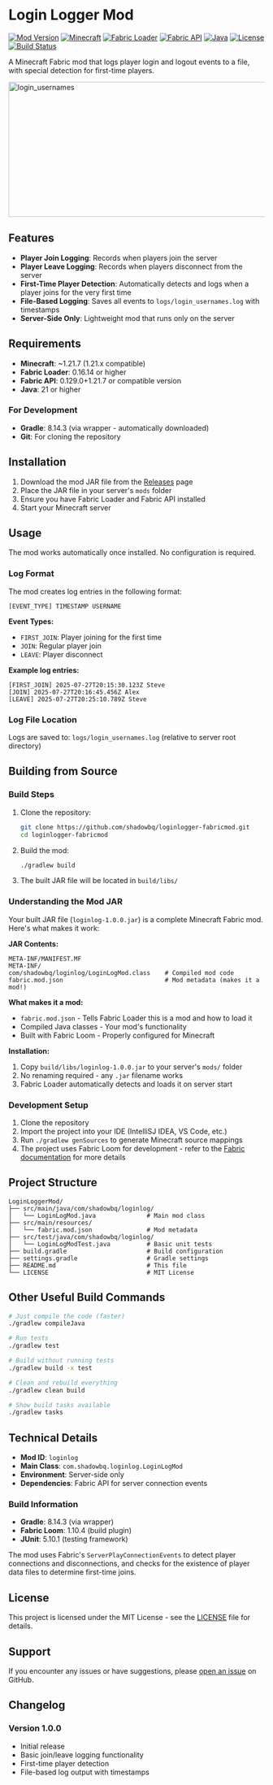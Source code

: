 # Login Logger Mod

[![Mod Version](https://img.shields.io/badge/Mod%20Version-1.0.0-blue)](https://github.com/shadowbq/loginlogger-fabricmod/releases)
[![Minecraft](https://img.shields.io/badge/Minecraft-~1.21.7-green)](https://minecraft.net)
[![Fabric Loader](https://img.shields.io/badge/Fabric%20Loader-0.16.14+-orange)](https://fabricmc.net)
[![Fabric API](https://img.shields.io/badge/Fabric%20API-0.129.0+-yellow)](https://modrinth.com/mod/fabric-api)
[![Java](https://img.shields.io/badge/Java-21+-red)](https://adoptium.net)
[![License](https://img.shields.io/badge/License-MIT-brightgreen)](https://github.com/shadowbq/loginlogger-fabricmod/blob/main/LICENSE)
[![Build Status](https://img.shields.io/badge/Build-Passing-success)](https://github.com/shadowbq/loginlogger-fabricmod)

A Minecraft Fabric mod that logs player login and logout events to a file, with special detection for first-time players.

<img width="604" height="266" alt="login_usernames" src="https://github.com/user-attachments/assets/6d8e151b-9025-4b59-ac85-c93bef4c32c2" />

## Features

- **Player Join Logging**: Records when players join the server
- **Player Leave Logging**: Records when players disconnect from the server  
- **First-Time Player Detection**: Automatically detects and logs when a player joins for the very first time
- **File-Based Logging**: Saves all events to `logs/login_usernames.log` with timestamps
- **Server-Side Only**: Lightweight mod that runs only on the server

## Requirements

- **Minecraft**: ~1.21.7 (1.21.x compatible)
- **Fabric Loader**: 0.16.14 or higher
- **Fabric API**: 0.129.0+1.21.7 or compatible version
- **Java**: 21 or higher

### For Development

- **Gradle**: 8.14.3 (via wrapper - automatically downloaded)
- **Git**: For cloning the repository

## Installation

1. Download the mod JAR file from the [Releases](../../releases) page
2. Place the JAR file in your server's `mods` folder
3. Ensure you have Fabric Loader and Fabric API installed
4. Start your Minecraft server

## Usage

The mod works automatically once installed. No configuration is required.

### Log Format

The mod creates log entries in the following format:

```text
[EVENT_TYPE] TIMESTAMP USERNAME
```

**Event Types:**

- `FIRST_JOIN`: Player joining for the first time
- `JOIN`: Regular player join
- `LEAVE`: Player disconnect

**Example log entries:**

```text
[FIRST_JOIN] 2025-07-27T20:15:30.123Z Steve
[JOIN] 2025-07-27T20:16:45.456Z Alex  
[LEAVE] 2025-07-27T20:25:10.789Z Steve
```

### Log File Location

Logs are saved to: `logs/login_usernames.log` (relative to server root directory)

## Building from Source

### Build Steps

1. Clone the repository:

   ```bash
   git clone https://github.com/shadowbq/loginlogger-fabricmod.git
   cd loginlogger-fabricmod
   ```

2. Build the mod:

   ```bash
   ./gradlew build
   ```

3. The built JAR file will be located in `build/libs/`

### Understanding the Mod JAR

Your built JAR file (`loginlog-1.0.0.jar`) is a complete Minecraft Fabric mod. Here's what makes it work:

**JAR Contents:**

```text
META-INF/MANIFEST.MF
META-INF/
com/shadowbq/loginlog/LoginLogMod.class    # Compiled mod code
fabric.mod.json                            # Mod metadata (makes it a mod!)
```

**What makes it a mod:**

- `fabric.mod.json` - Tells Fabric Loader this is a mod and how to load it
- Compiled Java classes - Your mod's functionality
- Built with Fabric Loom - Properly configured for Minecraft

**Installation:**

1. Copy `build/libs/loginlog-1.0.0.jar` to your server's `mods/` folder
2. No renaming required - any `.jar` filename works
3. Fabric Loader automatically detects and loads it on server start

### Development Setup

1. Clone the repository
2. Import the project into your IDE (IntelliSJ IDEA, VS Code, etc.)
3. Run `./gradlew genSources` to generate Minecraft source mappings
4. The project uses Fabric Loom for development - refer to the [Fabric documentation](https://fabricmc.net/wiki/tutorial:setup) for more details

## Project Structure

```text
LoginLoggerMod/
├── src/main/java/com/shadowbq/loginlog/
│   └── LoginLogMod.java              # Main mod class
├── src/main/resources/
│   └── fabric.mod.json               # Mod metadata
├── src/test/java/com/shadowbq/loginlog/
│   └── LoginLogModTest.java          # Basic unit tests
├── build.gradle                      # Build configuration
├── settings.gradle                   # Gradle settings
├── README.md                         # This file
└── LICENSE                           # MIT License
```

## Other Useful Build Commands

```bash
# Just compile the code (faster)
./gradlew compileJava

# Run tests
./gradlew test

# Build without running tests
./gradlew build -x test

# Clean and rebuild everything
./gradlew clean build

# Show build tasks available
./gradlew tasks
```

## Technical Details

- **Mod ID**: `loginlog`
- **Main Class**: `com.shadowbq.loginlog.LoginLogMod`
- **Environment**: Server-side only
- **Dependencies**: Fabric API for server connection events

### Build Information

- **Gradle**: 8.14.3 (via wrapper)
- **Fabric Loom**: 1.10.4 (build plugin)
- **JUnit**: 5.10.1 (testing framework)

The mod uses Fabric's `ServerPlayConnectionEvents` to detect player connections and disconnections, and checks for the existence of player data files to determine first-time joins.

## License

This project is licensed under the MIT License - see the [LICENSE](LICENSE) file for details.

## Support

If you encounter any issues or have suggestions, please [open an issue](../../issues) on GitHub.

## Changelog

### Version 1.0.0

- Initial release
- Basic join/leave logging functionality
- First-time player detection
- File-based log output with timestamps
